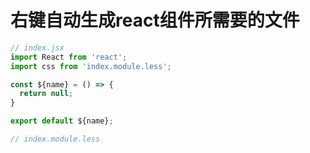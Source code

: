 # 右键自动生成react组件所需要的文件


```javascript
// index.jsx
import React from 'react';
import css from 'index.module.less';

const ${name} = () => {
  return null;
}

export default ${name};

// index.module.less

```

